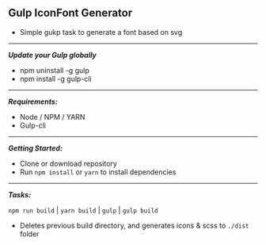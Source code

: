 **Gulp IconFont Generator**
-----------------------------------
- Simple gukp task to generate a font based on svg

----------------------------------
***Update your Gulp globally***

- npm uninstall -g gulp
- npm install -g gulp-cli

---------------------------
***Requirements:***
- Node / NPM / YARN 
- Gulp-cli

---------------------------
***Getting Started:***
- Clone or download repository
- Run `npm install` or `yarn` to install dependencies

----------------------------
***Tasks:***

`npm run build` | `yarn build` | `gulp` | `gulp build`
- Deletes previous build directory, and generates icons & scss to `./dist` folder
